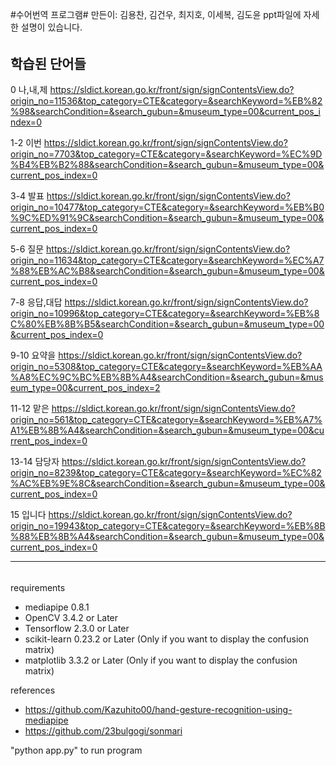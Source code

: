 #수어번역 프로그램#
만든이: 김용찬, 김건우, 최지호, 이세복, 김도윤
ppt파일에 자세한 설명이 있습니다.
######
학습된 단어들
------------------------------------------------------------------------------------------------------------------------------------------------------
0 나,내,제 https://sldict.korean.go.kr/front/sign/signContentsView.do?origin_no=11536&top_category=CTE&category=&searchKeyword=%EB%82%98&searchCondition=&search_gubun=&museum_type=00&current_pos_index=0

1-2 이번  https://sldict.korean.go.kr/front/sign/signContentsView.do?origin_no=7703&top_category=CTE&category=&searchKeyword=%EC%9D%B4%EB%B2%88&searchCondition=&search_gubun=&museum_type=00&current_pos_index=0

3-4 발표 https://sldict.korean.go.kr/front/sign/signContentsView.do?origin_no=10477&top_category=CTE&category=&searchKeyword=%EB%B0%9C%ED%91%9C&searchCondition=&search_gubun=&museum_type=00&current_pos_index=0

5-6 질문 https://sldict.korean.go.kr/front/sign/signContentsView.do?origin_no=11634&top_category=CTE&category=&searchKeyword=%EC%A7%88%EB%AC%B8&searchCondition=&search_gubun=&museum_type=00&current_pos_index=0

7-8 응답,대답 https://sldict.korean.go.kr/front/sign/signContentsView.do?origin_no=10996&top_category=CTE&category=&searchKeyword=%EB%8C%80%EB%8B%B5&searchCondition=&search_gubun=&museum_type=00&current_pos_index=0

9-10 요약을 https://sldict.korean.go.kr/front/sign/signContentsView.do?origin_no=5308&top_category=CTE&category=&searchKeyword=%EB%AA%A8%EC%9C%BC%EB%8B%A4&searchCondition=&search_gubun=&museum_type=00&current_pos_index=2

11-12 맡은 https://sldict.korean.go.kr/front/sign/signContentsView.do?origin_no=561&top_category=CTE&category=&searchKeyword=%EB%A7%A1%EB%8B%A4&searchCondition=&search_gubun=&museum_type=00&current_pos_index=0

13-14 담당자 https://sldict.korean.go.kr/front/sign/signContentsView.do?origin_no=8239&top_category=CTE&category=&searchKeyword=%EC%82%AC%EB%9E%8C&searchCondition=&search_gubun=&museum_type=00&current_pos_index=0

15 입니다 https://sldict.korean.go.kr/front/sign/signContentsView.do?origin_no=19943&top_category=CTE&category=&searchKeyword=%EB%8B%88%EB%8B%A4&searchCondition=&search_gubun=&museum_type=00&current_pos_index=0

-------------------------------------------------------------------------------------------------------------------------------------------------------
######
requirements

- mediapipe 0.8.1
- OpenCV 3.4.2 or Later
- Tensorflow 2.3.0 or Later
- scikit-learn 0.23.2 or Later (Only if you want to display the confusion matrix)
- matplotlib 3.3.2 or Later (Only if you want to display the confusion matrix)

references

- https://github.com/Kazuhito00/hand-gesture-recognition-using-mediapipe
- https://github.com/23bulgogi/sonmari

"python app.py" to run program
